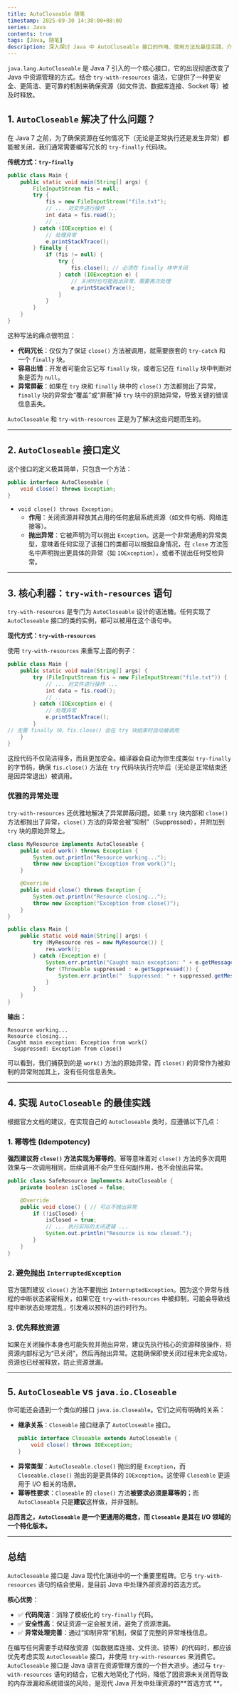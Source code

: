 ```yaml
---
title: AutoCloseable 随笔
timestamp: 2025-09-30 14:30:00+08:00
series: Java
contents: true
tags: [Java, 随笔]
description: 深入探讨 Java 中 AutoCloseable 接口的作用、使用方法及最佳实践，介绍如何通过 try-with-resources 语句安全高效地管理资源，避免资源泄漏和异常屏蔽问题
---
```


`java.lang.AutoCloseable` 是 Java 7 引入的一个核心接口，它的出现彻底改变了 Java 中资源管理的方式。结合
`try-with-resources` 语法，它提供了一种更安全、更简洁、更可靠的机制来确保资源（如文件流、数据库连接、Socket 等）被及时释放。

## 1. `AutoCloseable` 解决了什么问题？

在 Java 7 之前，为了确保资源在任何情况下（无论是正常执行还是发生异常）都能被关闭，我们通常需要编写冗长的 `try-finally` 代码块。

**传统方式：`try-finally`**

```java
public class Main {
    public static void main(String[] args) {
        FileInputStream fis = null;
        try {
            fis = new FileInputStream("file.txt");
            // ... 对文件进行操作 ...
            int data = fis.read();
            // ...
        } catch (IOException e) {
            // 处理异常
            e.printStackTrace();
        } finally {
            if (fis != null) {
                try {
                    fis.close(); // 必须在 finally 块中关闭
                } catch (IOException e) {
                    // 关闭时也可能抛出异常，需要再次处理
                    e.printStackTrace();
                }
            }
        }
    }
}
```

这种写法的痛点很明显：

- **代码冗长**：仅仅为了保证 `close()` 方法被调用，就需要嵌套的 `try-catch` 和一个 `finally` 块。
- **容易出错**：开发者可能会忘记写 `finally` 块，或者忘记在 `finally` 块中判断对象是否为 `null`。
- **异常屏蔽**：如果在 `try` 块和 `finally` 块中的 `close()` 方法都抛出了异常，`finally` 块的异常会“覆盖”或“屏蔽”掉 `try`
  块中的原始异常，导致关键的错误信息丢失。

`AutoCloseable` 和 `try-with-resources` 正是为了解决这些问题而生的。

---

## 2. `AutoCloseable` 接口定义

这个接口的定义极其简单，只包含一个方法：

```java
public interface AutoCloseable {
    void close() throws Exception;
}
```

- `void close() throws Exception;`
    - **作用**：关闭资源并释放其占用的任何底层系统资源（如文件句柄、网络连接等）。
    - **抛出异常**：它被声明为可以抛出 `Exception`。这是一个非常通用的异常类型，意味着任何实现了该接口的类都可以根据自身情况，在
      `close` 方法签名中声明抛出更具体的异常（如 `IOException`），或者不抛出任何受检异常。

---

## 3. 核心利器：`try-with-resources` 语句

`try-with-resources` 是专门为 `AutoCloseable` 设计的语法糖。任何实现了 `AutoCloseable` 接口的类的实例，都可以被用在这个语句中。

**现代方式：`try-with-resources`**

使用 `try-with-resources` 来重写上面的例子：

```java
public class Main {
    public static void main(String[] args) {
        try (FileInputStream fis = new FileInputStream("file.txt")) {
            // ... 对文件进行操作 ...
            int data = fis.read();
            // ...
        } catch (IOException e) {
            // 处理异常
            e.printStackTrace();
        }
// 无需 finally 块，fis.close() 会在 try 块结束时自动被调用
    }
}
```

这段代码不仅简洁得多，而且更加安全。编译器会自动为你生成类似 `try-finally` 的字节码，确保 `fis.close()` 方法在 `try`
代码块执行完毕后（无论是正常结束还是因异常退出）被调用。

### 优雅的异常处理

`try-with-resources` 还优雅地解决了异常屏蔽问题。如果 `try` 块内部和 `close()` 方法都抛出了异常，`close()`
方法的异常会被“抑制”（Suppressed），并附加到 `try` 块的原始异常上。

```java
class MyResource implements AutoCloseable {
    public void work() throws Exception {
        System.out.println("Resource working...");
        throw new Exception("Exception from work()");
    }

    @Override
    public void close() throws Exception {
        System.out.println("Resource closing...");
        throw new Exception("Exception from close()");
    }
}

public class Main {
    public static void main(String[] args) {
        try (MyResource res = new MyResource()) {
            res.work();
        } catch (Exception e) {
            System.err.println("Caught main exception: " + e.getMessage());
            for (Throwable suppressed : e.getSuppressed()) {
                System.err.println("  Suppressed: " + suppressed.getMessage());
            }
        }
    }
}
```

**输出：**

```
Resource working...
Resource closing...
Caught main exception: Exception from work()
  Suppressed: Exception from close()
```

可以看到，我们捕获到的是 `work()` 方法的原始异常，而 `close()` 的异常作为被抑制的异常附加其上，没有任何信息丢失。

---

## 4. 实现 `AutoCloseable` 的最佳实践

根据官方文档的建议，在实现自己的 `AutoCloseable` 类时，应遵循以下几点：

### 1. **幂等性 (Idempotency)**

**强烈建议将 `close()` 方法实现为幂等的**。幂等意味着对 `close()` 方法的多次调用效果与一次调用相同，后续调用不会产生任何副作用，也不会抛出异常。

```java
public class SafeResource implements AutoCloseable {
    private boolean isClosed = false;

    @Override
    public void close() { // 可以不抛出异常
        if (!isClosed) {
            isClosed = true;
            // ... 执行实际的关闭逻辑 ...
            System.out.println("Resource is now closed.");
        }
    }
}
```

### 2. **避免抛出 `InterruptedException`**

官方强烈建议 `close()` 方法不要抛出 `InterruptedException`。因为这个异常与线程的中断状态紧密相关，如果它在
`try-with-resources` 中被抑制，可能会导致线程中断状态处理混乱，引发难以预料的运行时行为。

### 3. **优先释放资源**

如果在关闭操作本身也可能失败并抛出异常，建议先执行核心的资源释放操作，将资源内部标记为“已关闭”，然后再抛出异常。这能确保即使关闭过程未完全成功，资源也已经被释放，防止资源泄漏。

---

## 5. `AutoCloseable` vs `java.io.Closeable`

你可能还会遇到一个类似的接口 `java.io.Closeable`。它们之间有明确的关系：

- **继承关系**：`Closeable` 接口继承了 `AutoCloseable` 接口。
    ```java
    public interface Closeable extends AutoCloseable {
        void close() throws IOException;
    }
    ```
- **异常类型**：`AutoCloseable.close()` 抛出的是 `Exception`，而 `Closeable.close()` 抛出的是更具体的 `IOException`。这使得
  `Closeable` 更适用于 I/O 相关的场景。
- **幂等性要求**：`Closeable` 的 `close()` 方法**被要求必须是幂等的**；而 `AutoCloseable` 只是**建议**这样做，并非强制。

**总而言之，`AutoCloseable` 是一个更通用的概念，而 `Closeable` 是其在 I/O 领域的一个特化版本。**

---

## 总结

`AutoCloseable` 接口是 Java 现代化演进中的一个重要里程碑。它与 `try-with-resources` 语句的结合使用，是目前 Java
中处理外部资源的首选方式。

**核心优势**：

- ✅ **代码简洁**：消除了模板化的 `try-finally` 代码。
- ✅ **安全性高**：保证资源一定会被关闭，避免了资源泄漏。
- ✅ **异常处理完善**：通过“抑制异常”机制，保留了完整的异常堆栈信息。

在编写任何需要手动释放资源（如数据库连接、文件流、锁等）的代码时，都应该优先考虑实现 `AutoCloseable` 接口，并使用
`try-with-resources` 来消费它。`AutoCloseable` 接口是 Java 语言在资源管理方面的一个巨大进步。通过与 `try-with-resources`
语句的结合，它极大地简化了代码，降低了因资源未关闭而导致的内存泄漏和系统错误的风险，是现代 Java 开发中处理资源的**首选方式
**。
